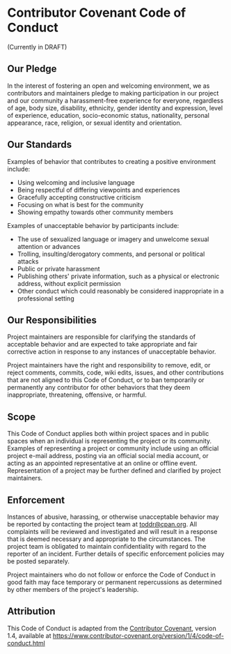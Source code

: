 # Contributor Covenant Code of Conduct

(Currently in DRAFT)
 
## Our Pledge
 
In the interest of fostering an open and welcoming environment, we as
contributors and maintainers pledge to making participation in our project and
our community a harassment-free experience for everyone, regardless of age,
body size, disability, ethnicity, gender identity and expression, level of
experience, education, socio-economic status, nationality, personal
appearance, race, religion, or sexual identity and orientation.
 
## Our Standards
 
Examples of behavior that contributes to creating a positive environment
include:
 
* Using welcoming and inclusive language
* Being respectful of differing viewpoints and experiences
* Gracefully accepting constructive criticism
* Focusing on what is best for the community
* Showing empathy towards other community members
 
Examples of unacceptable behavior by participants include:
 
* The use of sexualized language or imagery and unwelcome sexual attention or
  advances
* Trolling, insulting/derogatory comments, and personal or political attacks
* Public or private harassment
* Publishing others' private information, such as a physical or electronic
  address, without explicit permission
* Other conduct which could reasonably be considered inappropriate in a
  professional setting
 
## Our Responsibilities
 
Project maintainers are responsible for clarifying the standards of acceptable
behavior and are expected to take appropriate and fair corrective action in
response to any instances of unacceptable behavior.
 
Project maintainers have the right and responsibility to remove, edit, or
reject comments, commits, code, wiki edits, issues, and other contributions
that are not aligned to this Code of Conduct, or to ban temporarily or
permanently any contributor for other behaviors that they deem inappropriate,
threatening, offensive, or harmful.
 
## Scope
 
This Code of Conduct applies both within project spaces and in public spaces
when an individual is representing the project or its community. Examples of
representing a project or community include using an official project e-mail
address, posting via an official social media account, or acting as an
appointed representative at an online or offline event. Representation of a
project may be further defined and clarified by project maintainers.
 
## Enforcement
 
Instances of abusive, harassing, or otherwise unacceptable behavior may be
reported by contacting the project team at toddr@cpan.org. All complaints
will be reviewed and investigated and will result in a response that is deemed
necessary and appropriate to the circumstances. The project team is obligated
to maintain confidentiality with regard to the reporter of an incident.
Further details of specific enforcement policies may be posted separately.
 
Project maintainers who do not follow or enforce the Code of Conduct in good
faith may face temporary or permanent repercussions as determined by other
members of the project's leadership.
 
## Attribution
 
This Code of Conduct is adapted from the [Contributor Covenant][homepage],
version 1.4, available at
https://www.contributor-covenant.org/version/1/4/code-of-conduct.html
 
[homepage]: https://www.contributor-covenant.org
